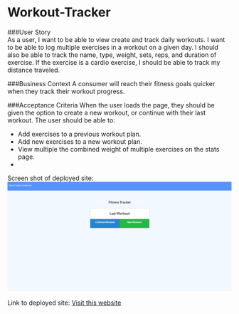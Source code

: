 # Workout-Tracker  

###User Story  
As a user, I want to be able to view create and track daily workouts. I want to be able to log multiple exercises in a workout on a given day. I should also be able to track the name, type, weight, sets, reps, and duration of exercise. If the exercise is a cardio exercise, I should be able to track my distance traveled.

###Business Context
A consumer will reach their fitness goals quicker when they track their workout progress.

###Acceptance Criteria
When the user loads the page, they should be given the option to create a new workout, or continue with their last workout.
The user should be able to:  
<ul><li>Add exercises to a previous workout plan.</li>
<li>Add new exercises to a new workout plan.</li>
<li>View multiple the combined weight of multiple exercises on the stats page.<li></ul>

Screen shot of deployed site:
![Workout Tracker screen shot](public/assets/images/screenshot.png)

Link to deployed site: [Visit this website](https://workout-tracker-for-fitness.herokuapp.com/)